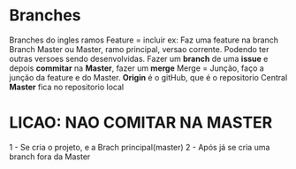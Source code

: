 # Branches
Branches do ingles ramos
Feature = incluir
ex: Faz uma feature na branch
Branch Master ou Master, ramo principal, versao corrente. Podendo ter outras versoes sendo desenvolvidas.
Fazer um __branch__ de uma __issue__ e depois __commitar__ na __Master__, fazer um __merge__
Merge = Junção, faço a junção da feature e do Master.
__Origin__ é o gitHub, que é o repositorio Central
__Master__ fica no repositorio local

# LICAO: NAO COMITAR NA MASTER
1 - Se cria o projeto, e a Brach principal(master)
2 - Após já se cria uma branch fora da Master
